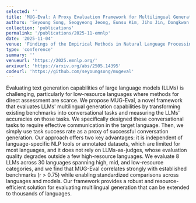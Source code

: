 ```yaml
---
selected: ''
title: 'MUG-Eval: A Proxy Evaluation Framework for Multilingual Generation Capabilities in Any Language'
authors: 'Seyoung Song, Seogyeong Jeong, Eunsu Kim, Jiho Jin, Dongkwan Kim, Jay Shin, Alice Oh'
collection: 'publications'
permalink: '/publications/2025-11-emnlp'
date: '2025-11-04'
venue: 'Findings of the Empirical Methods in Natural Language Processing: EMNLP 2025 (EMNLP-Findings 2025, Long)'
type: 'conference'
summary: ''
venueurl: 'https://2025.emnlp.org/'
arxivurl: 'https://arxiv.org/abs/2505.14395'
codeurl: 'https://github.com/seyoungsong/mugeval'
---
```


Evaluating text generation capabilities of large language models (LLMs) is challenging, particularly for low-resource languages where methods for direct assessment are scarce. We propose MUG-Eval, a novel framework that evaluates LLMs' multilingual generation capabilities by transforming existing benchmarks into conversational tasks and measuring the LLMs' accuracies on those tasks. We specifically designed these conversational tasks to require effective communication in the target language. Then, we simply use task success rate as a proxy of successful conversation generation. Our approach offers two key advantages: it is independent of language-specific NLP tools or annotated datasets, which are limited for most languages, and it does not rely on LLMs-as-judges, whose evaluation quality degrades outside a few high-resource languages. We evaluate 8 LLMs across 30 languages spanning high, mid, and low-resource categories, and we find that MUG-Eval correlates strongly with established benchmarks (r > 0.75) while enabling standardized comparisons across languages and models. Our framework provides a robust and resource-efficient solution for evaluating multilingual generation that can be extended to thousands of languages.
